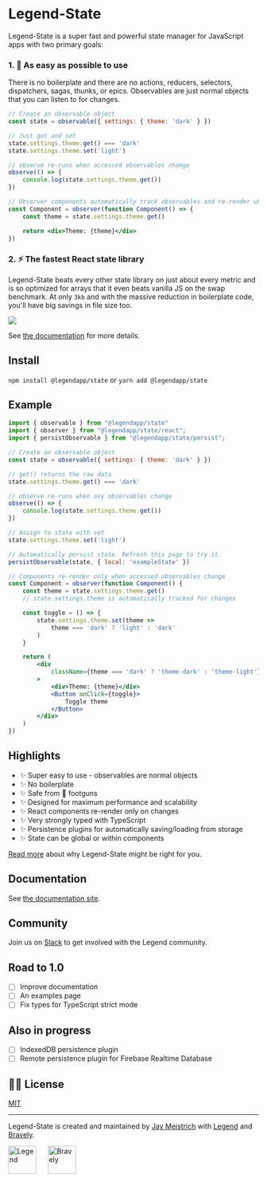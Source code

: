 # Legend-State

Legend-State is a super fast and powerful state manager for JavaScript apps with two primary goals:

### 1. <span className="text-xl">🦄</span> As easy as possible to use

There is no boilerplate and there are no actions, reducers, selectors, dispatchers, sagas, thunks, or epics. Observables are just normal objects that you can listen to for changes.

```jsx
// Create an observable object
const state = observable({ settings: { theme: 'dark' } })

// Just get and set
state.settings.theme.get() === 'dark'
state.settings.theme.set('light')

// observe re-runs when accessed observables change
observe(() => {
    console.log(state.settings.theme.get())
})

// Observer components automatically track observables and re-render when they change
const Component = observer(function Component() => {
    const theme = state.settings.theme.get()

    return <div>Theme: {theme}</div>
})
```

### 2. <span className="text-xl">⚡️</span> The fastest React state library

Legend-State beats every other state library on just about every metric and is so optimized for arrays that it even beats vanilla JS on the swap benchmark. At only `3kb` and with the massive reduction in boilerplate code, you'll have big savings in file size too.

<p>
    <img src="https://www.legendapp.com/img/dev/state/times.png" />
</p>

See [the documentation](https://www.legendapp.com/open-source/state) for more details.

## Install

`npm install @legendapp/state` or `yarn add @legendapp/state`

## Example

```jsx
import { observable } from "@legendapp/state"
import { observer } from "@legendapp/state/react";
import { persistObservable } from "@legendapp/state/persist";

// Create an observable object
const state = observable({ settings: { theme: 'dark' } })

// get() returns the raw data
state.settings.theme.get() === 'dark'

// observe re-runs when any observables change
observe(() => {
    console.log(state.settings.theme.get())
})

// Assign to state with set
state.settings.theme.set('light')

// Automatically persist state. Refresh this page to try it.
persistObservable(state, { local: 'exampleState' })

// Components re-render only when accessed observables change
const Component = observer(function Component() {
    const theme = state.settings.theme.get()
    // state.settings.theme is automatically tracked for changes

    const toggle = () => {
        state.settings.theme.set(theme =>
            theme === 'dark' ? 'light' : 'dark'
        )
    }

    return (
        <div
            className={theme === 'dark' ? 'theme-dark' : 'theme-light'}
        >
            <div>Theme: {theme}</div>
            <Button onClick={toggle}>
                Toggle theme
            </Button>
        </div>
    )
})
```

## Highlights

- ✨ Super easy to use - observables are normal objects
- ✨ No boilerplate
- ✨ Safe from 🔫 footguns
- ✨ Designed for maximum performance and scalability
- ✨ React components re-render only on changes
- ✨ Very strongly typed with TypeScript
- ✨ Persistence plugins for automatically saving/loading from storage
- ✨ State can be global or within components

[Read more](https://www.legendapp.com/open-source/state/why/) about why Legend-State might be right for you.

## Documentation

See [the documentation site](https://www.legendapp.com/open-source/state/).

## Community

Join us on [Slack](https://join.slack.com/t/legendappcommunity/shared_invite/zt-1mfjknpna-vUL2s1qOuNeZL12~t2RruQ) to get involved with the Legend community.

## Road to 1.0

- [ ] Improve documentation
- [ ] An examples page
- [ ] Fix types for TypeScript strict mode

## Also in progress

- [ ] IndexedDB persistence plugin
- [ ] Remote persistence plugin for Firebase Realtime Database

## 👩‍⚖️ License

[MIT](LICENSE)

---

Legend-State is created and maintained by [Jay Meistrich](https://github.com/jmeistrich) with [Legend](https://www.legendapp.com) and [Bravely](https://www.bravely.io).

<p>
    <a href="https://www.legendapp.com"><img src="https://www.legendapp.com/img/LogoTextOnWhite.png" height="56" alt="Legend" /></a>
    <span>&nbsp;&nbsp;&nbsp;&nbsp;</span>
    <a href="https://www.bravely.io"><img src="https://www.legendapp.com/img/bravely-logo.png" height="56" alt="Bravely" /></a>
</p>
